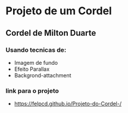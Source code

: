 # Projeto de um Cordel 

## Cordel de Milton Duarte

### Usando tecnicas de:
* Imagem de fundo
* Efeito Parallax
* Backgrond-attachment

### link para o projeto
- https://felpcd.github.io/Projeto-do-Cordel-/